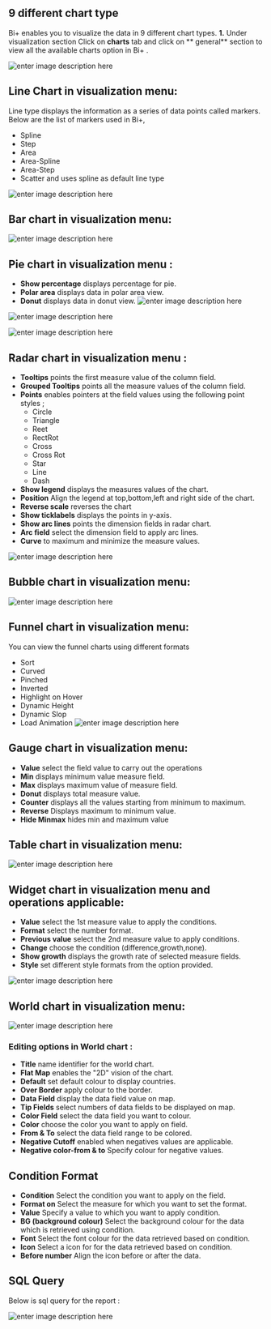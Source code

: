 ## 9 different chart type

Bi+ enables you to visualize the data in 9 different chart types.
**1.** Under visualization section Click on **charts** tab and click on ** general** section to view all the available charts option in Bi+ .

![enter image description here](https://raw.githubusercontent.com/sv18042016/fp1/3710ac3eed2b9f9c4f8cee76118256359b3e83cc/images/charts.png)

## Line Chart in visualization menu:

Line type displays the information as a series of data points called markers.
Below are the list of markers used in Bi+, 
- Spline 
- Step
- Area
- Area-Spline
- Area-Step
- Scatter and uses spline as default line type

![enter image description here](https://raw.githubusercontent.com/sv18042016/fp1/931940aa7f830b84487e8ea4b873c0857bbfa3e9/images/line_chart.png)

## Bar chart in visualization menu:
![enter image description here](https://raw.githubusercontent.com/sv18042016/fp1/931940aa7f830b84487e8ea4b873c0857bbfa3e9/images/bar_chart.png)

## Pie chart in visualization menu :
- **Show percentage**  displays percentage for pie.
- **Polar area** displays data in polar area view.
- **Donut** displays data in  donut view.
![enter image description here](https://raw.githubusercontent.com/sv18042016/fp1/931940aa7f830b84487e8ea4b873c0857bbfa3e9/images/pie_chart.png)

![enter image description here](https://raw.githubusercontent.com/sv18042016/fp1/931940aa7f830b84487e8ea4b873c0857bbfa3e9/images/polar_area.png)

![enter image description here](https://raw.githubusercontent.com/sv18042016/fp1/931940aa7f830b84487e8ea4b873c0857bbfa3e9/images/donut.png)
## Radar chart in visualization menu :

- **Tooltips** points the first measure value of the column field.
- **Grouped Tooltips** points all the measure values of the column field.
- **Points** enables pointers at the field values using the following point styles ;
  - Circle
  -  Triangle
  - Reet
  - RectRot
  - Cross
  - Cross Rot
  - Star
  - Line
  - Dash
- **Show legend** displays the measures values of the chart.
- **Position** Align the legend at top,bottom,left and right side of the chart.
- **Reverse scale** reverses the chart  
- **Show ticklabels** displays the points in y-axis.
- **Show arc lines** points the dimension fields in radar chart.
- **Arc field** select the dimension field to apply arc lines.
- **Curve** to maximum and minimize the measure values.

![enter image description here](https://raw.githubusercontent.com/sv18042016/fp1/8c388ee908e66225a1da14cb36218e1a29087ff1/images/radar_chart.png)

## Bubble chart in visualization menu:
![enter image description here](https://raw.githubusercontent.com/sv18042016/fp1/ec5924d5adfe6b89f890004c73f4af93ab62f8c6/images/bubble_chart.png)


## Funnel chart in visualization menu:

You can view the funnel charts using different formats
 - Sort 
 - Curved
 -  Pinched 
 - Inverted
 -  Highlight on Hover 
 - Dynamic Height   
 - Dynamic Slop 
 - Load Animation
![enter image description here](https://raw.githubusercontent.com/sv18042016/fp1/d696d15bd213206d95a7c0ba73396857aeb0e7de/images/funnel_chart.png)

##  Gauge chart in visualization menu:

- **Value** select the field value to carry out the operations
- **Min** displays minimum value measure field.
- **Max** displays maximum value of measure field.
- **Donut** displays total measure value.
- **Counter** displays all the values starting from minimum to maximum.
- **Reverse** Displays maximum to minimum value.
- **Hide Minmax**  hides min and maximum value

## Table chart in visualization menu:

![enter image description here](https://raw.githubusercontent.com/sv18042016/fp1/717c0f965ba7ecb18b850c5be7da86e667de298b/images/table_chart.png)

## Widget chart in visualization menu and operations applicable:
- **Value** select the 1st measure value to apply the conditions.
- **Format** select the number format.
- **Previous value** select the 2nd measure value to apply conditions.
- **Change** choose the condition (difference,growth,none).
- **Show growth** displays the growth rate of selected measure fields.
- **Style** set different style formats from the option provided.

![enter image description here](https://raw.githubusercontent.com/sv18042016/fp1/28fb94f1198bb83b0c3ecd8244bed8c91fef3f7f/images/widget_chart.png)

##  World chart in visualization menu:

![enter image description here](https://raw.githubusercontent.com/sv18042016/fp1/fa5a5ec1ca971ffeed2d834874ab8905fc50bd31/images/world.png)

### Editing options in World chart :

- **Title** name identifier for the world chart.
- **Flat Map** enables the "2D" vision of the chart.
- **Default** set default colour to display countries.
- **Over Border** apply colour to the border.
- **Data Field** display the data field value on map.	
- **Tip Fields** select numbers of data fields to be displayed on map.
- **Color Field** select the data field you want to colour.
- **Color** choose the color you want to apply on field.
- **From & To** select the data field range to be colored.
- **Negative Cutoff** enabled when negatives values are applicable.
- **Negative color-from & to** Specify colour for negative values.


## Condition Format     

- **Condition** Select the condition you want to apply on the field.
- **Format on** Select the measure for which you want to set the format.
- **Value** Specify a value to which you want to apply condition. 
- **BG (background colour)** Select the background colour for the data which is retrieved using condition.
- **Font** Select the font colour for the data retrieved based on condition.
- **Icon** Select a icon for for the data retrieved based on condition.
- **Before number** Align the icon before or after the data.

## SQL Query 

Below is sql query for the report :

![enter image description here](https://raw.githubusercontent.com/sv18042016/fp1/cb3255937763c7b895145485b1da69d33684c675/images/sql.png)
<!--stackedit_data:
eyJoaXN0b3J5IjpbLTQzNzMxODkyMCwtMTk0ODIzMjI1NSw0Nj
c5MDYyMjRdfQ==
-->